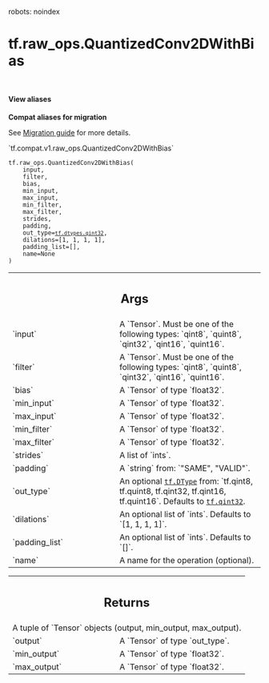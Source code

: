robots: noindex

# tf.raw_ops.QuantizedConv2DWithBias

<!-- Insert buttons and diff -->

<table class="tfo-notebook-buttons tfo-api nocontent" align="left">

</table>





<section class="expandable">
  <h4 class="showalways">View aliases</h4>
  <p>
<b>Compat aliases for migration</b>
<p>See
<a href="https://www.tensorflow.org/guide/migrate">Migration guide</a> for
more details.</p>
<p>`tf.compat.v1.raw_ops.QuantizedConv2DWithBias`</p>
</p>
</section>

<pre class="devsite-click-to-copy prettyprint lang-py tfo-signature-link">
<code>tf.raw_ops.QuantizedConv2DWithBias(
    input,
    filter,
    bias,
    min_input,
    max_input,
    min_filter,
    max_filter,
    strides,
    padding,
    out_type=<a href="../../tf/dtypes.md#qint32"><code>tf.dtypes.qint32</code></a>,
    dilations=[1, 1, 1, 1],
    padding_list=[],
    name=None
)
</code></pre>



<!-- Placeholder for "Used in" -->


<!-- Tabular view -->
 <table class="responsive fixed orange">
<colgroup><col width="214px"><col></colgroup>
<tr><th colspan="2"><h2 class="add-link">Args</h2></th></tr>

<tr>
<td>
`input`
</td>
<td>
A `Tensor`. Must be one of the following types: `qint8`, `quint8`, `qint32`, `qint16`, `quint16`.
</td>
</tr><tr>
<td>
`filter`
</td>
<td>
A `Tensor`. Must be one of the following types: `qint8`, `quint8`, `qint32`, `qint16`, `quint16`.
</td>
</tr><tr>
<td>
`bias`
</td>
<td>
A `Tensor` of type `float32`.
</td>
</tr><tr>
<td>
`min_input`
</td>
<td>
A `Tensor` of type `float32`.
</td>
</tr><tr>
<td>
`max_input`
</td>
<td>
A `Tensor` of type `float32`.
</td>
</tr><tr>
<td>
`min_filter`
</td>
<td>
A `Tensor` of type `float32`.
</td>
</tr><tr>
<td>
`max_filter`
</td>
<td>
A `Tensor` of type `float32`.
</td>
</tr><tr>
<td>
`strides`
</td>
<td>
A list of `ints`.
</td>
</tr><tr>
<td>
`padding`
</td>
<td>
A `string` from: `"SAME", "VALID"`.
</td>
</tr><tr>
<td>
`out_type`
</td>
<td>
An optional <a href="../../tf/dtypes/DType.md"><code>tf.DType</code></a> from: `tf.qint8, tf.quint8, tf.qint32, tf.qint16, tf.quint16`. Defaults to <a href="../../tf.md#qint32"><code>tf.qint32</code></a>.
</td>
</tr><tr>
<td>
`dilations`
</td>
<td>
An optional list of `ints`. Defaults to `[1, 1, 1, 1]`.
</td>
</tr><tr>
<td>
`padding_list`
</td>
<td>
An optional list of `ints`. Defaults to `[]`.
</td>
</tr><tr>
<td>
`name`
</td>
<td>
A name for the operation (optional).
</td>
</tr>
</table>



<!-- Tabular view -->
 <table class="responsive fixed orange">
<colgroup><col width="214px"><col></colgroup>
<tr><th colspan="2"><h2 class="add-link">Returns</h2></th></tr>
<tr class="alt">
<td colspan="2">
A tuple of `Tensor` objects (output, min_output, max_output).
</td>
</tr>
<tr>
<td>
`output`
</td>
<td>
A `Tensor` of type `out_type`.
</td>
</tr><tr>
<td>
`min_output`
</td>
<td>
A `Tensor` of type `float32`.
</td>
</tr><tr>
<td>
`max_output`
</td>
<td>
A `Tensor` of type `float32`.
</td>
</tr>
</table>

